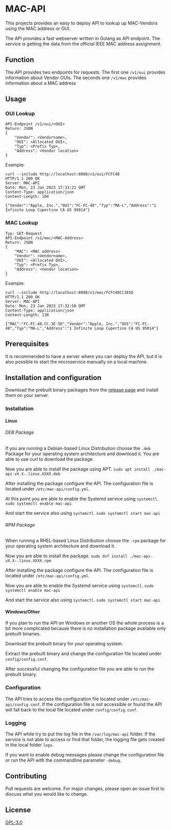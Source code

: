 # MAC-API
This projects provides an easy to deploy API to lookup up MAC-Vendors using the MAC address or OUI.

The API provides a fast webserver written in Golang as API endpoint. The service is getting the data from the official IEEE MAC address assignment.

## Function
The API provides two endpoints for requests. The first one `/v1/oui` provides information about Vendor OUIs. The seconds one `/v1/mac` provides information about a MAC address

## Usage
### OUI Lookup
```Typ: GET-Request
API-Endpoint /v1/oui/<OUI>
Return: JSON
{
    "Vendor": <Vendorname>,
    "OUI": <Allocated OUI>,
    "Typ": <Prefix Typ>,
    "Address": <Vendor location>
}
```
Example:
```
curl --include http://localhost:8080/v1/oui/FCFC48
HTTP/1.1 200 OK
Server: MAC-API
Date: Mon, 23 Jan 2023 17:33:21 GMT
Content-Type: application/json
Content-Length: 104

{"Vendor":"Apple, Inc.","OUI":"FC-FC-48","Typ":"MA-L","Address":"1 Infinite Loop Cupertino CA US 95014"}
```

### MAC Lookup
```
Typ: GET-Request
API-Endpoint /v1/mac/<MAC-Address>
Return: JSON
{
    "MAC": <MAC address>
    "Vendor": <Vendorname>,
    "OUI": <Allocated OUI>,
    "Typ": <Prefix Typ>,
    "Address": <Vendor location>
}
```

Example:
```
curl --include http://localhost:8080/v1/mac/FCFC48CC3E5D
HTTP/1.1 200 OK
Server: MAC-API
Date: Mon, 23 Jan 2023 17:32:50 GMT
Content-Type: application/json
Content-Length: 130

{"MAC":"FC-FC-48-CC-3E-5D","Vendor":"Apple, Inc.","OUI":"FC-FC-48","Typ":"MA-L","Address":"1 Infinite Loop Cupertino CA US 95014"}
```

## Prerequisites
It is recommended to have a server where you can deploy the API, but it is also possible to start the microservice manually on a local machine.

## Installation and configuration
Download the prebuilt binary packages from the [release page](https://github.com/4ndyZ/MAC-API/releases) and install them on your server.

### Installation
#### Linux
###### DEB Package
If you are running a Debian-based Linux Distribution choose the `.deb` Package for your operating system architecture and download it. You are able to use curl to download the package.

Now you are able to install the package using APT.
`sudo apt install ./mac-api-vX.X-.linux.XXXX.deb`

After installing the package configure the API. The configuration file is located under `/etc/mac-api/config.yml`.

At this point you are able to enable the Systemd service using `systemctl`.
`sudo systemctl enable mac-api`

And start the service also using `systemctl`.
`sudo systemctl start mac-api`

###### RPM Package
When running a RHEL-based Linux Distribution choose the `.rpm` package for your operating system architecture and download it.

Now you are able to install the package.
`sudo dnf install ./mac-api-vX.X-.linux.XXXX.rpm`

After installing the package configure the API. The configuration file is located under `/etc/mac-api/config.yml`.

Now you are able to enable the Systemd service using `systemctl`.
`sudo systemctl enable mac-api`

And start the service also using `systemctl`.
`sudo systemctl start mac-api`

#### Windows/Other
If you plan to run the API on Windows or another OS the whole process is a bit more complicated because there is no installation package available only prebuilt binaries.

Download the prebuilt binary for your operating system.

Extract the prebuilt binary and change the configuration file located under `config/config.conf`.

After successful changing the configuration file you are able to run the prebuilt binary.

### Configuration
The API tries to access the configuration file located under `/etc/mac-api/config.conf`. If the configuration file is not accessible or found the API will fall back to the local file located under `config/config.conf`.

### Logging
The API while try to put the log file in the `/var/log/mac-api` folder. If the service is not able to access or find that folder, the logging file gets created in the local folder `logs`.

If you want to enable debug messages please change the configuration file  or run the API with the commandline parameter `-debug`.

## Contributing
Pull requests are welcome. For major changes, please open an issue first to discuss what you would like to change.

## License
[GPL-3.0](https://github.com/4ndyZ/MAC-API/blob/master/COPYING)
